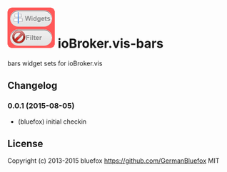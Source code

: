 ![Logo](admin/bars.png)
ioBroker.vis-bars
============

bars widget sets for ioBroker.vis

## Changelog

### 0.0.1 (2015-08-05)
- (bluefox) initial checkin

## License
 Copyright (c) 2013-2015 bluefox https://github.com/GermanBluefox
 MIT